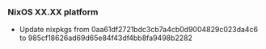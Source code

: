 
### NixOS XX.XX platform

- Update nixpkgs from 0aa61df2721bdc3cb7a4cb0d9004829c023da4c6 to 985cf18626ad69d65e84f43df4bb8fa9498b2282
